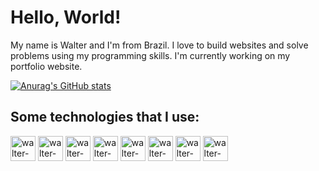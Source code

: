 <h1>Hello, World!</h1>

My name is Walter and I'm from Brazil. I love to build websites and solve problems using my programming skills. I'm currently working on my portfolio website.

[![Anurag's GitHub stats](https://github-readme-stats.vercel.app/api?username=wscneto)](https://github.com/anuraghazra/github-readme-stats)

<h2>Some technologies that I use:</h2>
<div>
  <img alt="walter-html" height="40" src="https://cdn.jsdelivr.net/gh/devicons/devicon/icons/html5/html5-plain.svg" />
  <img alt="walter-css" height="40" src="https://cdn.jsdelivr.net/gh/devicons/devicon/icons/css3/css3-plain.svg" />
  <img alt="walter-javascript" height="40" src="https://cdn.jsdelivr.net/gh/devicons/devicon/icons/javascript/javascript-plain.svg" />
  <img alt="walter-react" height="40" src="https://cdn.jsdelivr.net/gh/devicons/devicon/icons/react/react-original.svg" />
  <img alt="walter-bootstrap" height="40" src="https://cdn.jsdelivr.net/gh/devicons/devicon/icons/bootstrap/bootstrap-plain-wordmark.svg" />
  <img alt="walter-ruby" height="40" src="https://cdn.jsdelivr.net/gh/devicons/devicon/icons/ruby/ruby-plain.svg" />
  <img alt="walter-mysql" height="40" src="https://cdn.jsdelivr.net/gh/devicons/devicon/icons/mysql/mysql-original-wordmark.svg" />
  <img alt="walter-figma" height="40" src="https://cdn.jsdelivr.net/gh/devicons/devicon/icons/figma/figma-original.svg" />
</div>
